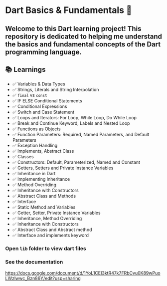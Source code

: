 # Dart Basics & Fundamentals 🚀

Welcome to this Dart learning project! This repository is dedicated to helping me understand the **basics** and **fundamental concepts** of the Dart programming language. 
---

## 📚 Learnings

- ✅ Variables & Data Types
- ✅ Strings, Literals and String Interpolation
- ✅ `final` vs `const`
- ✅ IF ELSE Conditional Statements
- ✅ Conditional Expressions
- ✅ Switch and Case Statement
- ✅ Loops and Iterators: For Loop, While Loop, Do While Loop
- ✅ Break and Continue Keyword, Labels and Nested Loop
- ✅ Functions as Objects
- ✅ Function Parameters: Required, Named Parameters, and Default Parameters
- ✅ Exception Handling
- ✅ Implements, Abstract Class
- ✅ Classes
- ✅ Constructors: Default, Parameterized, Named and Constant
- ✅ Getters, Setters and Private Instance Variables
- ✅ Inheritance in Dart
- ✅ Implementing Inheritance
- ✅ Method Overriding
- ✅ Inheritance with Constructors
- ✅ Abstract Class and Methods
- ✅ Interface
- ✅ Static Method and Variables
- ✅ Getter, Setter, Private Instance Variables
- ✅ Inheritance, Method Overriding
- ✅ Inheritance with Constructors
- ✅ Abstract Class and Abstract method
- ✅ Interface and implements keyword


### Open `lib` folder to view dart files


### See the documentation

https://docs.google.com/document/d/1YoL1CEI3ktR47k7FRbCvu0K89wPuoLWzlwwc_Bzn86Y/edit?usp=sharing
